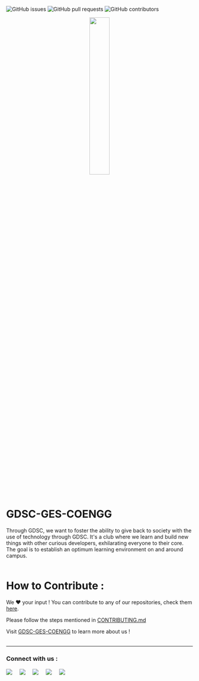 
![GitHub issues](https://img.shields.io/github/issues/GDSC-GES-COENGG/GDSC-Official-Web?color=%23%2300ff00)
![GitHub pull requests](https://img.shields.io/github/issues-pr/GDSC-GES-COENGG/GDSC-Official-Web?color=%2300f00)
![GitHub contributors](https://img.shields.io/github/contributors/GDSC-GES-COENGG/GDSC-Official-Web?color=%23ff00100)


<html>
<p align="center" width="100%">
    <img width="33%" src="https://github.com/GDSC-GES-COENGG/GDSC-Official-Web/blob/main/gdsc_logo_alpha.png">
</p>
</html>
     

# GDSC-GES-COENGG

Through GDSC, we want to foster the ability to give back to society with the use of technology through GDSC. It's a club where we learn and build new things with other curious developers, exhilarating everyone to their core. The goal is to establish an optimum learning environment on and around campus.
<br/><br/>

# How to Contribute :
We :heart: your input ! You can contribute to any of our repositories, check them [here](https://github.com/GDSC-GES-COENGG).

Please follow the steps mentioned in [CONTRIBUTING.md](https://github.com/GDSC-GES-COENGG/GDSC-Official-Web/blob/main/CONTRIBUTING.md)

Visit [GDSC-GES-COENGG](https://gdscgescoengg.live/) to learn more about us !
<br/><br/>



<hr>
<p align="left">
<h3 align="left">Connect with us :</h3>
<a href="https://gdscgescoengg.live/" target="blank"><img align = "center" src="https://img.shields.io/badge/website-000000?style=for-the-badge&logo=About.me&logoColor=white" /></a>&nbsp;&nbsp;&nbsp;&nbsp;
<a href="https://www.linkedin.com/company/gdsc-ges-coengg" target="blank"><img align = "center" src="https://img.shields.io/badge/LinkedIn-0077B5?style=for-the-badge&logo=linkedin&logoColor=white" /></a>&nbsp;&nbsp;&nbsp;&nbsp;
<a href="https://www.instagram.com/gdsc_gescoengg/" target="blank"><img align = "center" src="https://img.shields.io/badge/Instagram-E4405F?style=for-the-badge&logo=instagram&logoColor=white" /></a>&nbsp;&nbsp;&nbsp;&nbsp;
<a href="https://www.youtube.com/channel/UCjZ_VIKp8faR6mXptKtvxRQ" target="blank"><img align = "center" src="https://img.shields.io/badge/YouTube-FF0000?style=for-the-badge&logo=youtube&logoColor=white" /></a>&nbsp;&nbsp;&nbsp;&nbsp;
<a href="https://discord.com/invite/PsKs6m5mmk" target="blank"><img align = "center" src="https://img.shields.io/badge/Discord-5865F2?style=for-the-badge&logo=discord&logoColor=white" /></a>&nbsp;&nbsp;&nbsp;&nbsp;
</p>
</hr>

